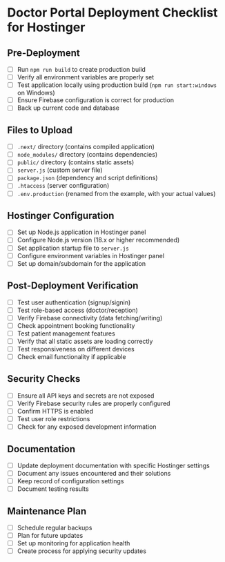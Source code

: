 # Doctor Portal Deployment Checklist for Hostinger

## Pre-Deployment

- [ ] Run `npm run build` to create production build
- [ ] Verify all environment variables are properly set
- [ ] Test application locally using production build (`npm run start:windows` on Windows)
- [ ] Ensure Firebase configuration is correct for production
- [ ] Back up current code and database

## Files to Upload

- [ ] `.next/` directory (contains compiled application)
- [ ] `node_modules/` directory (contains dependencies)
- [ ] `public/` directory (contains static assets)
- [ ] `server.js` (custom server file)
- [ ] `package.json` (dependency and script definitions)
- [ ] `.htaccess` (server configuration)
- [ ] `.env.production` (renamed from the example, with your actual values)

## Hostinger Configuration

- [ ] Set up Node.js application in Hostinger panel
- [ ] Configure Node.js version (18.x or higher recommended)
- [ ] Set application startup file to `server.js`
- [ ] Configure environment variables in Hostinger panel
- [ ] Set up domain/subdomain for the application

## Post-Deployment Verification

- [ ] Test user authentication (signup/signin)
- [ ] Test role-based access (doctor/reception)
- [ ] Verify Firebase connectivity (data fetching/writing)
- [ ] Check appointment booking functionality
- [ ] Test patient management features
- [ ] Verify that all static assets are loading correctly
- [ ] Test responsiveness on different devices
- [ ] Check email functionality if applicable

## Security Checks

- [ ] Ensure all API keys and secrets are not exposed
- [ ] Verify Firebase security rules are properly configured
- [ ] Confirm HTTPS is enabled
- [ ] Test user role restrictions
- [ ] Check for any exposed development information

## Documentation

- [ ] Update deployment documentation with specific Hostinger settings
- [ ] Document any issues encountered and their solutions
- [ ] Keep record of configuration settings
- [ ] Document testing results

## Maintenance Plan

- [ ] Schedule regular backups
- [ ] Plan for future updates
- [ ] Set up monitoring for application health
- [ ] Create process for applying security updates 